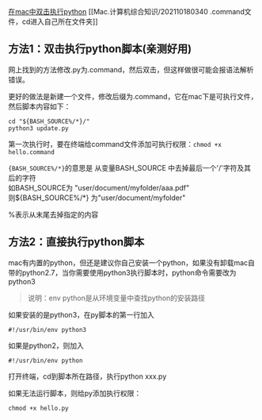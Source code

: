 [在mac中双击执行python](https://www.cnblogs.com/zhaoqingqing/p/14545453.html)
[[Mac.计算机综合知识/202110180340 .command文件，cd进入自己所在文件夹]]


## 方法1：双击执行python脚本(亲测好用)
网上找到的方法修改.py为.command，然后双击，但这样做很可能会报语法解析错误。

更好的做法是新建一个文件，修改后缀为.command，它在mac下是可执行文件，然后脚本内容如下：
```
cd "${BASH_SOURCE%/*}/"
python3 update.py
```
第一次执行时，要在终端给command文件添加可执行权限：`chmod +x hello.command`

`{BASH_SOURCE%/*}`的意思是
从变量BASH_SOURCE 中去掉最后一个'/'字符及其后的字符  
如BASH_SOURCE为 "user/document/myfolder/aaa.pdf"  
则${BASH_SOURCE%/*} 为"user/document/myfolder"  
  
%表示从末尾去掉指定的内容



## 方法2：直接执行python脚本

mac有内置的python，但还是建议你自己安装一个python，如果没有卸载mac自带的python2.7，当你需要使用python3执行脚本时，python命令需要改为python3

> 说明：env python是从环境变量中查找python的安装路径

如果安装的是python3，在py脚本的第一行加入

 `#!/usr/bin/env python3` 

如果是python2，则加入

 `#!/usr/bin/env python` 

打开终端，cd到脚本所在路径，执行python xxx.py

如果无法运行脚本，则给py添加执行权限：

`chmod +x hello.py` 


